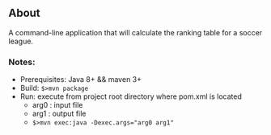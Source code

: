 
## About

A command-line application that will calculate the ranking table for a
soccer league.

### Notes:
* Prerequisites: Java 8+ && maven 3+
* Build: `$>mvn package`
* Run: execute from project root directory where pom.xml is located
    * arg0 : input file
    * arg1 : output file
    * `$>mvn exec:java -Dexec.args="arg0 arg1"` 